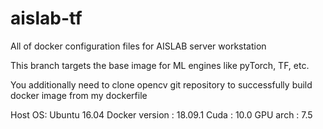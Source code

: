# aislab-tf
All of docker configuration files for AISLAB server workstation 

This branch targets the base image for ML engines like pyTorch, TF, etc.

You additionally need to clone opencv git repository to successfully build docker image from my dockerfile

Host OS: Ubuntu 16.04
Docker version : 18.09.1
Cuda : 10.0
GPU arch : 7.5
